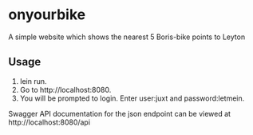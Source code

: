 # onyourbike

A simple website which shows the nearest 5 Boris-bike points to Leyton

## Usage

1. lein run.
2. Go to http://localhost:8080.
3. You will be prompted to login. Enter user:juxt and password:letmein.

Swagger API documentation for the json endpoint can be viewed at http://localhost:8080/api

